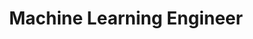 ---
name: Francesco Di Salvo
team: [Tech, Content writers]
title: Machine Learning Engineer
linkedin: https://www.linkedin.com/in/francescodisalvo-pa/
email: francesco.disalvo99@gmail.com
description: I am a Machine Learning Engineer amazed by the research world and strongly interested in Computer Vision and Natural Language Processing.
---
